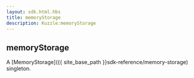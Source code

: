 ```yaml
---
layout: sdk.html.hbs
title: memoryStorage
description: Kuzzle:memoryStorage
---
```

  

## memoryStorage

A [MemoryStorage]({{ site_base_path }}sdk-reference/memory-storage) singleton.
